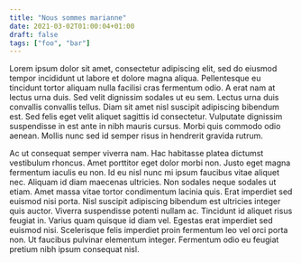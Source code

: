 ```yaml
---
title: "Nous sommes marianne"
date: 2021-03-02T01:00:04+01:00
draft: false
tags: ["foo", "bar"]
---
```


Lorem ipsum dolor sit amet, consectetur adipiscing elit, sed do eiusmod tempor
incididunt ut labore et dolore magna aliqua. Pellentesque eu tincidunt tortor
aliquam nulla facilisi cras fermentum odio. A erat nam at lectus urna duis.
Sed velit dignissim sodales ut eu sem. Lectus urna duis convallis convallis
tellus. Diam sit amet nisl suscipit adipiscing bibendum est. Sed felis eget
velit aliquet sagittis id consectetur. Vulputate dignissim suspendisse in est
ante in nibh mauris cursus. Morbi quis commodo odio aenean. Mollis nunc sed id
semper risus in hendrerit gravida rutrum.

<!--more-->

Ac ut consequat semper viverra nam. Hac habitasse platea dictumst vestibulum
rhoncus. Amet porttitor eget dolor morbi non. Justo eget magna fermentum
iaculis eu non. Id eu nisl nunc mi ipsum faucibus vitae aliquet nec. Aliquam
id diam maecenas ultricies. Non sodales neque sodales ut etiam. Amet massa
vitae tortor condimentum lacinia quis. Erat imperdiet sed euismod nisi porta.
Nisl suscipit adipiscing bibendum est ultricies integer quis auctor. Viverra
suspendisse potenti nullam ac. Tincidunt id aliquet risus feugiat in. Varius
quam quisque id diam vel. Egestas erat imperdiet sed euismod nisi. Scelerisque
felis imperdiet proin fermentum leo vel orci porta non. Ut faucibus pulvinar
elementum integer. Fermentum odio eu feugiat pretium nibh ipsum consequat nisl.
